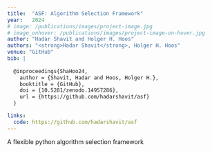 ```yaml
---
title:  "ASF: Algorithm Selection Framework"
year:   2024
# image: /publications/images/project-image.jpg
# image_onhover: /publications/images/project-image-on-hover.jpg
author: "Hadar Shavit and Holger H. Hoos"
authors: "<strong>Hadar Shavit</strong>, Holger H. Hoos"
venue: "GitHub"
bib: |
  
  @inproceedings{ShaHoo24,
    author = {Shavit, Hadar and Hoos, Holger H.},
    booktitle = {GitHub},
    doi = {10.5281/zenodo.14957286},
    url = {https://github.com/hadarshavit/asf}
  }

links:
  code: https://github.com/hadarshavit/asf
---
```

A flexible python algorithm selection framework 

